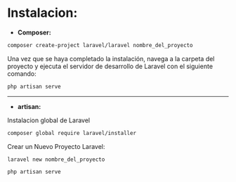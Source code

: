 # Instalacion:

- **Composer:**

```bash
composer create-project laravel/laravel nombre_del_proyecto
```

Una vez que se haya completado la instalación, navega a la carpeta del proyecto
y ejecuta el servidor de desarrollo de Laravel con el siguiente comando:

```bash
php artisan serve
```

---

- **artisan:**

Instalacion global de Laravel

```bash
composer global require laravel/installer
```

Crear un Nuevo Proyecto Laravel:

```bash
laravel new nombre_del_proyecto
```

```bash
php artisan serve
```
